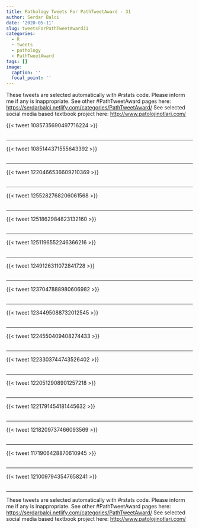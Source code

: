 ```yaml
---
title: Pathology Tweets For PathTweetAward - 31
author: Serdar Balci
date: '2020-05-11'
slug: tweetsForPathTweetAward31
categories:
  - R
  - tweets
  - pathology
  - PathTweetAward
tags: []
image:
  caption: ''
  focal_point: ''
---
```



These tweets are selected automatically with #rstats code. Please inform me if any is inappropriate.
See other #PathTweetAward pages here: https://serdarbalci.netlify.com/categories/PathTweetAward/ 
See selected social media based textbook project here: http://www.patolojinotlari.com/

{{< tweet 1085735690497716224 >}}
<br>
<br>
<hr>
{{< tweet 1085144371555643392 >}}
<br>
<br>
<hr>
{{< tweet 1220466536609210369 >}}
<br>
<br>
<hr>
{{< tweet 1255282768206061568 >}}
<br>
<br>
<hr>
{{< tweet 1251862984823132160 >}}
<br>
<br>
<hr>
{{< tweet 1251196552246366216 >}}
<br>
<br>
<hr>
{{< tweet 1249126311072841728 >}}
<br>
<br>
<hr>
{{< tweet 1237047888980606982 >}}
<br>
<br>
<hr>
{{< tweet 1234495088732012545 >}}
<br>
<br>
<hr>
{{< tweet 1224550409408274433 >}}
<br>
<br>
<hr>
{{< tweet 1223303744743526402 >}}
<br>
<br>
<hr>
{{< tweet 1220512908901257218 >}}
<br>
<br>
<hr>
{{< tweet 1221791454181445632 >}}
<br>
<br>
<hr>
{{< tweet 1218209737466093569 >}}
<br>
<br>
<hr>
{{< tweet 1171906428870610945 >}}
<br>
<br>
<hr>
{{< tweet 1210097943547658241 >}}
<br>
<br>
<hr>


These tweets are selected automatically with #rstats code. Please inform me if any is inappropriate.
See other #PathTweetAward pages here: https://serdarbalci.netlify.com/categories/PathTweetAward/ 
See selected social media based textbook project here: http://www.patolojinotlari.com/
